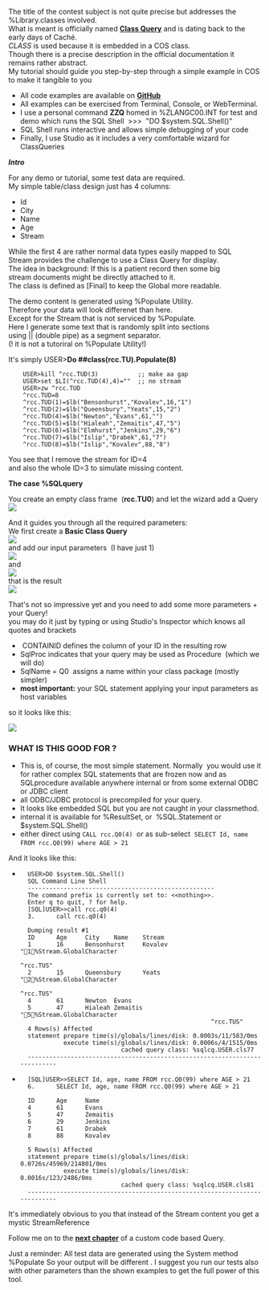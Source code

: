 The title of the contest subject is not quite precise but addresses the %Library.classes involved.  
What is meant is officially named [**Class Query**](https://docs.intersystems.com/iris20223/csp/docbook/DocBook.UI.Page.cls?KEY=GOBJ_queries) and is dating back to the early days of Caché.  
_CLASS_ is used because it is embedded in a COS class.  
Though there is a precise description in the official documentation it remains rather abstract.  
My tutorial should guide you step-by-step through a simple example in COS to make it tangible to you

*   All code examples are available on [**GitHub**](https://github.com/rcemper/Tutorial-QUERY)
*   All examples can be exercised from Terminal, Console, or WebTerminal.
*   I use a personal command **ZZQ** homed in %ZLANGC00.INT for test and demo which runs the SQL Shell  >>>  "DO $system.SQL.Shell()"
*   SQL Shell runs interactive and allows simple debugging of your code
*   Finally, I use Studio as it includes a very comfortable wizard for ClassQueries

**_Intro_**

For any demo or tutorial, some test data are required.  
My simple table/class design just has 4 columns:

*   Id
*   City
*   Name
*   Age
*   Stream

While the first 4 are rather normal data types easily mapped to SQL  
Stream provides the challenge to use a Class Query for display.  
The idea in background: If this is a patient record then some big  
stream documents might be directly attached to it.  
The class is defined as \[Final\] to keep the Global more readable.

The demo content is generated using %Populate Utility.   
Therefore your data will look differenet than here.  
Except for the Stream that is not serviced by %Populate.  
Here I generate some text that is randomly split into sections  
using || (double pipe) as a segment separator.    
(! it is not a tutoriral on %Populate Utility!)

It's simply USER>**Do ##class(rcc.TU).Populate(8)**
````
    USER>kill ^rcc.TUD(3)           ;; make aa gap
    USER>set $LI(^rcc.TUD(4),4)=""  ;; no stream
    USER>zw ^rcc.TUD
    ^rcc.TUD=8
    ^rcc.TUD(1)=$lb("Bensonhurst","Kovalev",16,"1")
    ^rcc.TUD(2)=$lb("Queensbury","Yeats",15,"2")
    ^rcc.TUD(4)=$lb("Newton","Evans",61,"")
    ^rcc.TUD(5)=$lb("Hialeah","Zemaitis",47,"5")
    ^rcc.TUD(6)=$lb("Elmhurst","Jenkins",29,"6")
    ^rcc.TUD(7)=$lb("Islip","Drabek",61,"7")
    ^rcc.TUD(8)=$lb("Islip","Kovalev",88,"8")
````
You see that I remove the stream for ID=4  
and also the whole ID=3 to simulate missing content.

**The case %SQLquery**

You create an empty class frame  (**rcc.TU0**) and let the wizard add a Query  
![](https://community.intersystems.com/sites/default/files/inline/images/images/image(5652).png)

And it guides you through all the required parameters:  
We first create a **Basic Class Query**   
![](https://community.intersystems.com/sites/default/files/inline/images/images/image(5653).png)  
and add our input parameters  (I have just 1)  
![](https://community.intersystems.com/sites/default/files/inline/images/images/image(5654).png)  
and  
![](https://community.intersystems.com/sites/default/files/inline/images/images/image(5655).png)  
that is the result  
![](https://community.intersystems.com/sites/default/files/inline/images/images/image(5656).png)

That's not so impressive yet and you need to add some more parameters + your Query!  
you may do it just by typing or using Studio's Inspector which knows all quotes and brackets

*    CONTAINID defines the column of your ID in the resulting row
*   SqlProc indicates that your query may be used as Procedure  (which we will do)
*   SqlName \= Q0  assigns a name within your class package (mostly simpler)
*   **most important:** your SQL statement applying your input parameters as host variables

so it looks like this:   
     
![](https://community.intersystems.com/sites/default/files/inline/images/images/image(5657).png)

### WHAT IS THIS GOOD FOR ?

*   This is, of course, the most simple statement. Normally  you would use it for rather complex SQL statements that are frozen now and as SQLprocedure available anywhere internal or from some external ODBC or JDBC client 
*   all ODBC/JDBC protocol is precompiled for your query. 
*   It looks like embedded SQL but you are not caught in your classmethod.
*   internal it is available for %ResultSet, or  %SQL.Statement or $system.SQL.Shell()
*   either direct using `CALL rcc.Q0(4)`  or as sub-select  `SELECT Id, name FROM rcc.Q0(99) where AGE > 21` 

And it looks like this:

*       
        USER>DO $system.SQL.Shell()
        SQL Command Line Shell
        ----------------------------------------------------
        The command prefix is currently set to: <<nothing>>.
        Enter q to quit, ? for help.
        [SQL]USER>>call rcc.q0(4)
        3.      call rcc.q0(4)
        
        Dumping result #1
        ID      Age     City    Name    Stream
        1       16      Bensonhurst     Kovalev "1%Stream.GlobalCharacter
                                                                           ^rcc.TUS"
        2       15      Queensbury      Yeats   "2%Stream.GlobalCharacter
                                                                           ^rcc.TUS"
        4       61      Newton  Evans
        5       47      Hialeah Zemaitis        "5%Stream.GlobalCharacter
                                                           ^rcc.TUS"
        4 Rows(s) Affected
        statement prepare time(s)/globals/lines/disk: 0.0003s/11/583/0ms
                  execute time(s)/globals/lines/disk: 0.0006s/4/1515/0ms
                                  cached query class: %sqlcq.USER.cls77
        ---------------------------------------------------------------------------
    
*       [SQL]USER>>SELECT Id, age, name FROM rcc.Q0(99) where AGE > 21 
        6.      SELECT Id, age, name FROM rcc.Q0(99) where AGE > 21 
         
        ID      Age     Name
        4       61      Evans
        5       47      Zemaitis
        6       29      Jenkins
        7       61      Drabek
        8       88      Kovalev
         
        5 Rows(s) Affected
        statement prepare time(s)/globals/lines/disk: 0.0726s/45969/214801/0ms
                  execute time(s)/globals/lines/disk: 0.0016s/123/2486/0ms
                                  cached query class: %sqlcq.USER.cls81
        ---------------------------------------------------------------------------
    

It's immediately obvious to you that instead of the Stream content you get a mystic StreamReference

Follow me on to the [**next chapter**](https://github.com/rcemper/Tutorial-QUERY/blob/main/Tutorial-1.md) of a custom code based Query. 

Just a reminder:
All test data are generated using the System method %Populate
So your output will be different . I suggest you run our tests also with other parameters
than the shown examples to get the full power of this tool.

